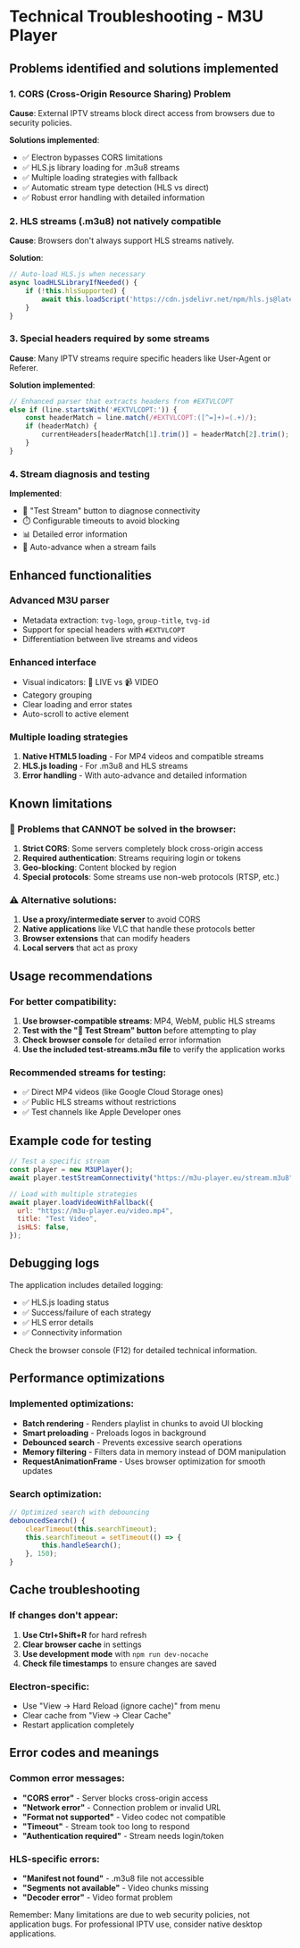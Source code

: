 # Technical Troubleshooting - M3U Player

## Problems identified and solutions implemented

### 1. **CORS (Cross-Origin Resource Sharing) Problem**

**Cause**: External IPTV streams block direct access from browsers due to security policies.

**Solutions implemented**:

- ✅ Electron bypasses CORS limitations
- ✅ HLS.js library loading for .m3u8 streams
- ✅ Multiple loading strategies with fallback
- ✅ Automatic stream type detection (HLS vs direct)
- ✅ Robust error handling with detailed information

### 2. **HLS streams (.m3u8) not natively compatible**

**Cause**: Browsers don't always support HLS streams natively.

**Solution**:

```javascript
// Auto-load HLS.js when necessary
async loadHLSLibraryIfNeeded() {
    if (!this.hlsSupported) {
        await this.loadScript('https://cdn.jsdelivr.net/npm/hls.js@latest');
    }
}
```

### 3. **Special headers required by some streams**

**Cause**: Many IPTV streams require specific headers like User-Agent or Referer.

**Solution implemented**:

```javascript
// Enhanced parser that extracts headers from #EXTVLCOPT
else if (line.startsWith('#EXTVLCOPT:')) {
    const headerMatch = line.match(/#EXTVLCOPT:([^=]+)=(.+)/);
    if (headerMatch) {
        currentHeaders[headerMatch[1].trim()] = headerMatch[2].trim();
    }
}
```

### 4. **Stream diagnosis and testing**

**Implemented**:

- 🔧 "Test Stream" button to diagnose connectivity
- ⏱️ Configurable timeouts to avoid blocking
- 📊 Detailed error information
- 🔄 Auto-advance when a stream fails

## Enhanced functionalities

### Advanced M3U parser

- Metadata extraction: `tvg-logo`, `group-title`, `tvg-id`
- Support for special headers with `#EXTVLCOPT`
- Differentiation between live streams and videos

### Enhanced interface

- Visual indicators: 🔴 LIVE vs 📹 VIDEO
- Category grouping
- Clear loading and error states
- Auto-scroll to active element

### Multiple loading strategies

1. **Native HTML5 loading** - For MP4 videos and compatible streams
2. **HLS.js loading** - For .m3u8 and HLS streams
3. **Error handling** - With auto-advance and detailed information

## Known limitations

### 🚫 Problems that CANNOT be solved in the browser:

1. **Strict CORS**: Some servers completely block cross-origin access
2. **Required authentication**: Streams requiring login or tokens
3. **Geo-blocking**: Content blocked by region
4. **Special protocols**: Some streams use non-web protocols (RTSP, etc.)

### ⚠️ Alternative solutions:

1. **Use a proxy/intermediate server** to avoid CORS
2. **Native applications** like VLC that handle these protocols better
3. **Browser extensions** that can modify headers
4. **Local servers** that act as proxy

## Usage recommendations

### For better compatibility:

1. **Use browser-compatible streams**: MP4, WebM, public HLS streams
2. **Test with the "🔧 Test Stream" button** before attempting to play
3. **Check browser console** for detailed error information
4. **Use the included test-streams.m3u file** to verify the application works

### Recommended streams for testing:

- ✅ Direct MP4 videos (like Google Cloud Storage ones)
- ✅ Public HLS streams without restrictions
- ✅ Test channels like Apple Developer ones

## Example code for testing

```javascript
// Test a specific stream
const player = new M3UPlayer();
await player.testStreamConnectivity("https://m3u-player.eu/stream.m3u8");

// Load with multiple strategies
await player.loadVideoWithFallback({
  url: "https://m3u-player.eu/video.mp4",
  title: "Test Video",
  isHLS: false,
});
```

## Debugging logs

The application includes detailed logging:

- ✅ HLS.js loading status
- ✅ Success/failure of each strategy
- ✅ HLS error details
- ✅ Connectivity information

Check the browser console (F12) for detailed technical information.

## Performance optimizations

### Implemented optimizations:

- **Batch rendering** - Renders playlist in chunks to avoid UI blocking
- **Smart preloading** - Preloads logos in background
- **Debounced search** - Prevents excessive search operations
- **Memory filtering** - Filters data in memory instead of DOM manipulation
- **RequestAnimationFrame** - Uses browser optimization for smooth updates

### Search optimization:

```javascript
// Optimized search with debouncing
debouncedSearch() {
    clearTimeout(this.searchTimeout);
    this.searchTimeout = setTimeout(() => {
        this.handleSearch();
    }, 150);
}
```

## Cache troubleshooting

### If changes don't appear:

1. **Use Ctrl+Shift+R** for hard refresh
2. **Clear browser cache** in settings
3. **Use development mode** with `npm run dev-nocache`
4. **Check file timestamps** to ensure changes are saved

### Electron-specific:

- Use "View → Hard Reload (ignore cache)" from menu
- Clear cache from "View → Clear Cache"
- Restart application completely

## Error codes and meanings

### Common error messages:

- **"CORS error"** - Server blocks cross-origin access
- **"Network error"** - Connection problem or invalid URL
- **"Format not supported"** - Video codec not compatible
- **"Timeout"** - Stream took too long to respond
- **"Authentication required"** - Stream needs login/token

### HLS-specific errors:

- **"Manifest not found"** - .m3u8 file not accessible
- **"Segments not available"** - Video chunks missing
- **"Decoder error"** - Video format problem

Remember: Many limitations are due to web security policies, not application bugs. For professional IPTV use, consider native desktop applications.
